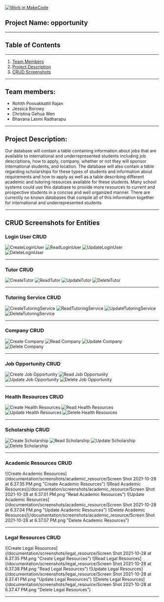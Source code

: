 [![Work in MakeCode](https://classroom.github.com/assets/work-in-make-code-c53f0c86300af1a64cdd5dc830e2509efd17c8cb483a722cacaee84d10eb8ec9.svg)](https://classroom.github.com/online_ide?assignment_repo_id=5817039&assignment_repo_type=AssignmentRepo)


## Project Name: opportunity
----

## Table of Contents
----

1. [Team Members](#team-members)
2. [Project Description](#project-description)
3. [CRUD Screenshots](#crud-screenshots-for-entities)



----

## Team members:
- Rohith Poovakkattil Rajan
- Jessica Borowy
- Christina Gehua Wen
- Bhavana Laxmi Radharapu

---

## Project Description:

Our database will contain a table containing information about jobs that are available to international and underrepresented students including job descriptions, how to apply, company, whether or not they will sponsor international students, and location. The database will also contain a table regarding scholarships for these types of students and information about requirements and how to apply as well as a table describing different academic and tutoring resources available for these students. Many school systems could use this database to provide more resources to current and prospective students in a concise and well organized manner. There are currently no known databases that compile all of this information together for international and underrepresented students

---

## CRUD Screenshots for Entities 


### Login User CRUD

![CreateLoginUser](https://user-images.githubusercontent.com/60859999/139346098-0e48743d-700f-4859-b8d0-d6ab24668deb.jpg)
![ReadLoginUser](https://user-images.githubusercontent.com/60859999/139346402-dd051b1c-af33-4e61-80e7-331a06664e9f.jpg)
![UpdateLoginUser](https://user-images.githubusercontent.com/60859999/139346418-5bfc58ee-5bae-4718-a5d5-e30bef7c1793.jpg)
![DeleteLoginUser](https://user-images.githubusercontent.com/60859999/139346429-3d66db97-a906-4492-9cfa-44f5aeb36024.jpg)

---

### Tutor CRUD

![CreateTutor](https://user-images.githubusercontent.com/60859999/139346471-70aa43a0-3786-4965-b5b7-df887b85951a.jpg)
![ReadTutor](https://user-images.githubusercontent.com/60859999/139346483-2dd30e23-62f6-426a-894e-5e1cd306c85a.jpg)
![UpdateTutor](https://user-images.githubusercontent.com/60859999/139346496-0e2ffb40-8698-427f-ba79-7157789b1959.jpg)
![DeleteTutor](https://user-images.githubusercontent.com/60859999/139346509-818a233b-ef4c-4e92-8f53-10ebabe6fcc4.jpg)

---

### Tutoring Service CRUD

![CreateTutoringService](https://user-images.githubusercontent.com/60859999/139346535-df745f34-ecf9-4407-b2a3-f234422a18ff.jpg)
![ReadTutoringService](https://user-images.githubusercontent.com/60859999/139346565-fe852602-09df-45d0-b69b-7b694507744b.jpg)
![UpdateTutoringService](https://user-images.githubusercontent.com/60859999/139346554-e555b710-9d52-4b98-8519-6506c7635a95.jpg)
![DeleteTutoringService](https://user-images.githubusercontent.com/60859999/139346577-bb9e2997-cf21-4650-bf6c-68da24776fc1.jpg)

---

### Company CRUD 

![Create Company](/documentation/screenshots/company/create_company.png "Create Company")
![Read Company](/documentation/screenshots/company/read_company.png "Read Company")
![Update Company](/documentation/screenshots/company/update_company.png "Update Company")
![Delete Company](/documentation/screenshots/company/delete_company.png "Delete Company")

---

### Job Opportunity CRUD

![Create Job Opportunity](/documentation/screenshots/job_opportunity/create_job.png "Create Job Opportunity")
![Read Job Opportunity](/documentation/screenshots/job_opportunity/read_job.png "Read Job Opportunity")
![Update Job Opportunity](/documentation/screenshots/job_opportunity/update_job.png "Update Job Opportunity")
![Delete Job Opportunity](/documentation/screenshots/job_opportunity/delete_job.png "Delete Job Opportunity")

---

### Health Resources CRUD

![Create Health Resources](/documentation/screenshots/health_resources/create_health.png "Create Health Resources")
![Read Health Resources](/documentation/screenshots/health_resources/read_health.png "Read Health Resources")
![Update Health Resources](/documentation/screenshots/health_resources/update_health.png "Update Health Resources")
![Delete Health Resources](/documentation/screenshots/health_resources/delete_health.png "Delete Health Resources")

--- 

### Scholarship CRUD

![Create Scholarship](/documentation/screenshots/scholarship/create_scholarship.png "Create Scholarship")
![Read Scholarship](/documentation/screenshots/scholarship/read_scholarship.png "Read Scholarship")
![Update Scholarship](/documentation/screenshots/scholarship/update_scholarship.png "Update Scholarship")
![Delete Scholarship](/documentation/screenshots/scholarship/delete_scholarship.png "Delete Scholarship")

--- 
### Academic Resources CRUD

![Create Academic Resources](/documentation/screenshots/academic_resource/Screen Shot 2021-10-28 at 6.37.35 PM.png "Create Academic Resources")
![Read Academic Resources](/documentation/screenshots/academic_resource/Screen Shot 2021-10-28 at 6.37.01 PM.png "Read Academic Resources")
![Update Academic Resources](/documentation/screenshots/academic_resource/Screen Shot 2021-10-28 at 6.37.04 PM.png "Update Academic Resources")
![Delete Academic Resources](/documentation/screenshots/academic_resource/Screen Shot 2021-10-28 at 6.37.07 PM.png "Delete Academic Resources")

--- 
### Legal Resources CRUD

![Create Legal Resources](/documentation/screenshots/legal_resource/Screen Shot 2021-10-28 at 6.37.35 PM.png "Create Legal Resources")
![Read Legal Resources](/documentation/screenshots/legal_resource/Screen Shot 2021-10-28 at 6.37.38 PM.png "Read Legal Resources")
![Update Legal Resources](/documentation/screenshots/legal_resource/Screen Shot 2021-10-28 at 6.37.41 PM.png "Update Legal Resources")
![Delete Legal Resources](/documentation/screenshots/legal_resource/Screen Shot 2021-10-28 at 6.37.47 PM.png "Delete Legal Resources")

--- 








